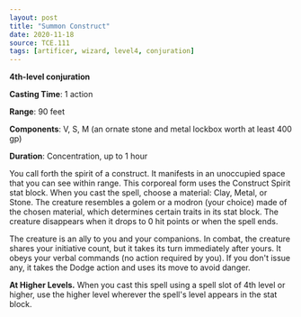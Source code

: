 ```yaml
---
layout: post
title: "Summon Construct"
date: 2020-11-18
source: TCE.111
tags: [artificer, wizard, level4, conjuration]
---
```


**4th-level conjuration**

**Casting Time**: 1 action

**Range**: 90 feet

**Components**: V, S, M (an ornate stone and metal lockbox worth at least 400 gp)

**Duration**: Concentration, up to 1 hour

You call forth the spirit of a construct. It manifests in an unoccupied space that you can see within range. This corporeal form uses the Construct Spirit stat block. When you cast the spell, choose a material: Clay, Metal, or Stone. The creature resembles a golem or a modron (your choice) made of the chosen material, which determines certain traits in its stat block. The creature disappears when it drops to 0 hit points or when the spell ends.

The creature is an ally to you and your companions. In combat, the creature shares your initiative count, but it takes its turn immediately after yours. It obeys your verbal commands (no action required by you). If you don't issue any, it takes the Dodge action and uses its move to avoid danger.

**At Higher Levels.** When you cast this spell using a spell slot of 4th level or higher, use the higher level wherever the spell's level appears in the stat block.